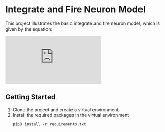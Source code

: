 # Integrate and Fire Neuron Model

This project illustrates the basic integrate and fire neuron model, which is given by the equation:

![neuron model](https://latex.codecogs.com/gif.latex?%5Ctau_v%20%5Cfrac%7Bdv%7D%7Bdt%7D%20%3D%20-v%20&plus;%20RI)

## Getting Started
1. Clone the project and create a virtual environment
2. Install the required packages in the virtual environment
   ```
   pip3 install -r requirements.txt
   ```
